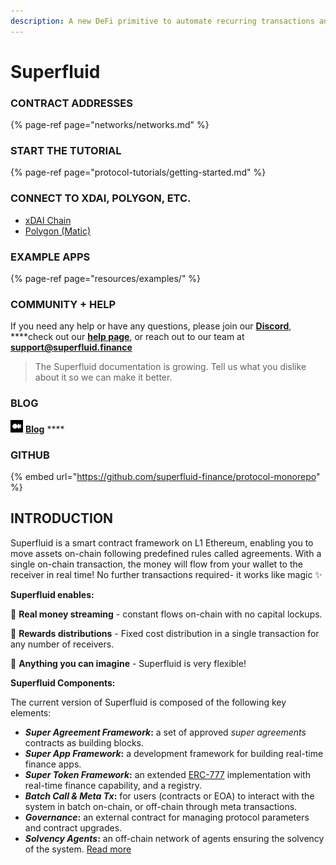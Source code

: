 ```yaml
---
description: A new DeFi primitive to automate recurring transactions and monetize Web3
---
```


# Superfluid

### CONTRACT ADDRESSES

{% page-ref page="networks/networks.md" %}

### START THE TUTORIAL

{% page-ref page="protocol-tutorials/getting-started.md" %}

### CONNECT TO XDAI, POLYGON, ETC.

* [xDAI Chain](networks/xdai-chain.md)
* [Polygon \(Matic\)](networks/polygon-network-matic.md)

### EXAMPLE APPS

{% page-ref page="resources/examples/" %}

### COMMUNITY + HELP

If you need any help or have any questions, please join our [**Discord**](https://discord.gg/qPg6Y3d), ****check out our [**help page**](http://help.superfluid.finance/), or reach out to our team at **support@superfluid.finance**

> The Superfluid documentation is growing. Tell us what you dislike about it so we can make it better.

### **BLOG**

![](.gitbook/assets/medium.png) [**Blog**](https://medium.com/superfluid-blog)   ****

### **GITHUB**

{% embed url="https://github.com/superfluid-finance/protocol-monorepo" %}

## INTRODUCTION 

Superfluid is a smart contract framework on L1 Ethereum, enabling you to move assets on-chain following predefined rules called agreements. With a single on-chain transaction, the money will flow from your wallet to the receiver in real time! No further transactions required- it works like magic ✨

**Superfluid enables:**

💸 **Real money streaming** - constant flows on-chain with no capital lockups.

🎁 **Rewards distributions** - Fixed cost distribution in a single transaction for any number of receivers.

🔮 **Anything you can imagine** - Superfluid is very flexible!

**Superfluid Components:** 

The current version of Superfluid is composed of the following key elements:

* _**Super Agreement Framework**_**:** a set of approved _super agreements_ contracts as building blocks.
* _**Super App Framework**_**:** a development framework for building real-time finance apps.
* _**Super Token Framework**_**:** an extended [ERC-777](https://eips.ethereum.org/EIPS/eip-777) implementation with real-time finance capability, and a registry.
* _**Batch Call & Meta Tx**_**:** for users \(contracts or EOA\) to interact with the system in batch on-chain, or off-chain through meta transactions.
* _**Governance**_**:** an external contract for managing protocol parameters and contract upgrades.
* _**Solvency Agents**_**:** an off-chain network of agents ensuring the solvency of the system. [Read more](docs/super-tokens.md)


